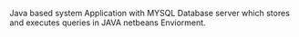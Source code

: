 Java based system Application with MYSQL Database server which stores and executes queries in JAVA netbeans Enviorment.


